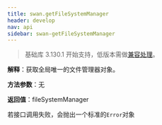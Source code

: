 ```yaml
---
title: swan.getFileSystemManager
header: develop
nav: api
sidebar: swan-getFileSystemManager
---
```


> 基础库 3.130.1 开始支持，低版本需做[兼容处理](https://smartprogram.baidu.com/docs/develop/swan/compatibility/)。



**解释**：获取全局唯一的文件管理器对象。

**方法参数**：无

**返回值**：fileSystemManager

若接口调用失败，会抛出一个标准的`Error`对象